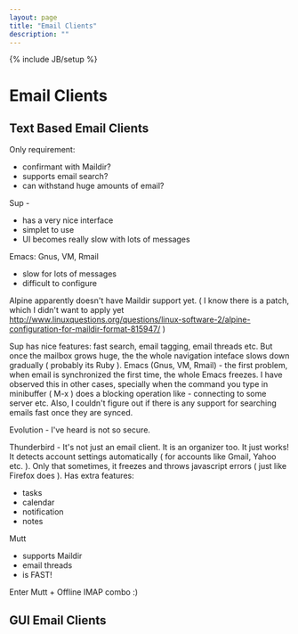 ```yaml
---
layout: page
title: "Email Clients"
description: ""
---
```


{% include JB/setup %}

# Email Clients

## Text Based Email Clients

Only requirement:

 - confirmant with Maildir?
 - supports email search?
 - can withstand huge amounts of email?

Sup - 

 * has a very nice interface
 * simplet to use
 * UI becomes really slow with lots of messages

Emacs: Gnus, VM, Rmail

 * slow for lots of messages
 * difficult to configure

Alpine apparently doesn't have Maildir support yet. ( I know there is a patch, which I didn't want to apply yet http://www.linuxquestions.org/questions/linux-software-2/alpine-configuration-for-maildir-format-815947/ )

Sup has nice features: fast search, email tagging, email threads etc. But once the mailbox grows huge, the the whole navigation inteface slows down gradually ( probably its Ruby ). 
Emacs (Gnus, VM, Rmail) - the first problem, when email is synchronized the first time, the whole Emacs freezes. I have observed this in other cases, specially when the command you type in minibuffer ( M-x ) does a blocking operation like - connecting to some server etc. Also, I couldn't figure out if there is any support for searching emails fast once they are synced.

Evolution - I've heard is not so secure.

Thunderbird - It's not just an email client. It is an organizer too. It just works! It detects account settings automatically ( for accounts like Gmail, Yahoo etc. ). Only that sometimes, it freezes and throws javascript errors ( just like Firefox does ). 
Has extra features:

 - tasks
 - calendar
 - notification
 - notes

Mutt

 - supports Maildir
 - email threads
 - is FAST!

Enter Mutt + Offline IMAP combo :)


## GUI Email Clients

